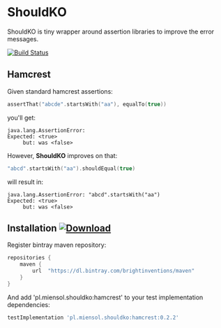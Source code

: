# ShouldKO 

ShouldKO is tiny wrapper around assertion libraries to improve the error messages.

[![Build Status](https://travis-ci.org/bright/shouldko.svg?branch=master)](https://travis-ci.org/bright/shouldko)

## Hamcrest

Given standard hamcrest assertions:

```kotlin
assertThat("abcde".startsWith("aa"), equalTo(true))
``` 

you'll get:

```
java.lang.AssertionError: 
Expected: <true>
     but: was <false>
``` 

However, **ShouldKO** improves on that:

```kotlin
"abcd".startsWith("aa").shouldEqual(true)
```

will result in:

```
java.lang.AssertionError: "abcd".startsWith("aa") 
Expected: <true>
     but: was <false>
```

## Installation [![Download](https://api.bintray.com/packages/brightinventions/maven/shouldko/images/download.svg) ](https://bintray.com/brightinventions/maven/shouldko/_latestVersion)
                


Register bintray maven repository:

```groovy
repositories {
    maven {
        url  "https://dl.bintray.com/brightinventions/maven" 
    }
}
```

And add 'pl.miensol.shouldko:hamcrest' to your test implementation dependencies:

```groovy
testImplementation 'pl.miensol.shouldko:hamcrest:0.2.2'
```

